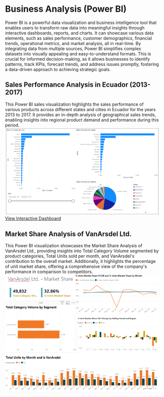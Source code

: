# Business Analysis (Power BI)

Power BI is a powerful data visualization and business intelligence tool
that enables users to transform raw data into meaningful insights
through interactive dashboards, reports, and charts. It can showcase
various data elements, such as sales performance, customer demographics,
financial trends, operational metrics, and market analysis, all in
real-time. By integrating data from multiple sources, Power BI
simplifies complex datasets into visually appealing and
easy-to-understand formats. This is crucial for informed
decision-making, as it allows businesses to identify patterns, track
KPIs, forecast trends, and address issues promptly, fostering a
data-driven approach to achieving strategic goals.

## Sales Performance Analysis in Ecuador (2013-2017)

This Power BI sales visualization highlights the sales performance of
various products across different states and cities in Ecuador for the
years 2013 to 2017. It provides an in-depth analysis of geographical
sales trends, enabling insights into regional product demand and
performance during this period.
<br>
![Data Visualization - Sales](Cover%20Photo%20Data%20Visualization%20-%20Sales.PNG)
<br>
[View Interactive Dashboard](https://app.powerbi.com/view?r=eyJrIjoiYWMzZmFhZDctOWJhYS00Yzc0LWIxMTctYzg1OTA3YWYyOWI1IiwidCI6IjBmZWQwM2EzLTQwMmQtNDYzMy1hOGNkLThiMzA4ODIyMjUzZSIsImMiOjEwfQ%3D%3D)

## Market Share Analysis of VanArsdel Ltd.

This Power BI visualization showcases the Market Share Analysis of
VanArsdel Ltd., providing insights into Total Category Volume segmented
by product categories, Total Units sold per month, and VanArsdel\'s
contribution to the overall market. Additionally, it highlights the
percentage of unit market share, offering a comprehensive view of the
company\'s performance in comparison to competitors.
<br>
![VanArsdel Ltd Market Share Analysis](Cover%20Photo%20VanArsdel%20Ltd%20Market%20Share%20Analysis.PNG)
